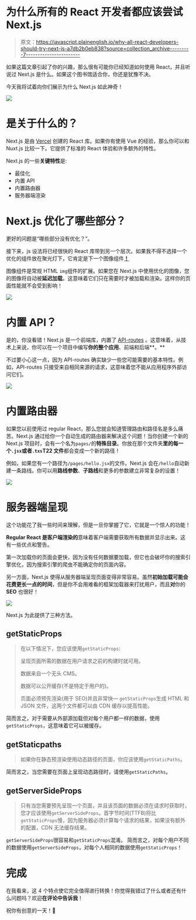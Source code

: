 # 为什么所有的 React 开发者都应该尝试 Next.js

> 原文：<https://javascript.plainenglish.io/why-all-react-developers-should-try-next-js-a7db2b0eb838?source=collection_archive---------7----------------------->

如果这篇文章引起了你的兴趣，那么很有可能你已经知道如何使用 React，并且听说过 Next.js 是什么。如果这个图书馆适合你，你还是犹豫不决。

今天我将试着向你们展示为什么 Next.js 如此神奇！

![](img/d2a74c8e126317ffe150bcce54b79f79.png)

# 是关于什么的？

Next.js 是由 [Vercel](https://vercel.com/) 创建的 React 库。如果你有使用 Vue 的经验，那么你可以和 Nuxt.js 比较一下。它提供了标准的 React 体验和许多额外的特性。

Next.js 的一些**关键特性**是:

*   最佳化
*   内置 API
*   内置路由器
*   服务器端渲染

# Next.js 优化了哪些部分？

更好的问题是“哪些部分没有优化？”。

接下来，js 设法将已经很快的 React 库带到另一个层次。如果我不得不选择一个优化的组件放在聚光灯下，它肯定是下一个图像组件[**！**](https://nextjs.org/docs/basic-features/image-optimization)

图像组件是常规 HTML `img`组件的扩展。如果您在 Next.js 中使用优化的图像，您的图像将自动被**延迟加载**。这意味着它们只在需要时才被加载和渲染。这样你的页面性能就不会受到影响！

![](img/bdbc59280d84b2598f76d562a31f1bb7.png)

# 内置 API？

是的，你没看错！Next.js 是一个前端库，内置了 [API-routes](https://nextjs.org/docs/api-routes/introduction) 。这意味着，从技术上来说，你可以在一个项目中编写**你的整个应用**、前端和后端**。**

不过要小心这一点，因为 API-routes 确实缺少一些您可能需要的基本特性。例如，API-routes 只接受来自相同来源的请求，这意味着您不能从应用程序外部访问它们。

![](img/daf6a10173d0a4604251c9232cfbae53.png)

# 内置路由器

如果您以前使用过 regular React，那么您就会知道管理路由和路径名是多么痛苦。Next.js 通过给你一个自动生成的路由器来解决这个问题！当你创建一个新的 Next.js 项目时，会有一个名为`pages/`的**特殊目录**。你放在那个文件夹**里的每一个`.jsx`或者`.txs`T22 文件**都会变成一个新的路径！

例如，如果您有一个路径为`/pages/hello.jsx`的文件。Next.js 会在`/hello`自动新建一条路线。你可以用**路线参数**、**子路线**和更多的参数建立非常复杂的设置！

![](img/54d0b11170c0d786a8e39549f68a2d7e.png)

# 服务器端呈现

这个功能花了我一些时间来理解，但是一旦你掌握了它，它就是一个惊人的功能！

**Regular React 是客户端渲染的**意味着客户端需要获取所有数据并显示出来。这有一些优点和警告。

第一次加载你的页面会更快，因为没有任何数据要加载，但它也会破坏你的搜索引擎优化，因为搜索引擎的爬虫不能确定你的页面内容。

另一方面，Next.js 使得从服务器端呈现页面变得非常容易。虽然**初始加载可能会花费更长一点的时间**，但是你不会用难看的框架加载器来打扰用户，而且**对**你的 **SEO** 也很好！

![](img/878db4b491ac36b3ccd8d791ef4f4e53.png)

Next.js 为此提供了三种方法。

## getStaticProps

> 在以下情况下，您应该使用`getStaticProps`:
> 
> 呈现页面所需的数据在用户请求之前的构建时就可用。
> 
> 数据来自一个无头 CMS。
> 
> 数据可以公开缓存(不是特定于用户的)。
> 
> 页面必须预先渲染(用于 SEO)并且非常快— `getStaticProps`生成 HTML 和 JSON 文件，这两个文件都可以由 CDN 缓存以提高性能。

简而言之，对于需要从外部源加载但对每个用户都一样的数据，使用`getStaticProps`，这意味着它可以被缓存。

## getStaticpaths

> 如果你在静态预渲染使用动态路径的页面，你应该使用`getStaticPaths`。

简而言之，当您需要在页面上呈现动态路径时，请使用`getStaticPaths`。

## getServerSideProps

> 只有当您需要预先呈现一个页面，并且该页面的数据必须在请求时获取时，您才应该使用`getServerSideProps`。首字节时间(TTFB)将比`getStaticProps`慢，因为服务器必须计算每个请求的结果，如果没有额外的配置，CDN 无法缓存结果。

`getServerSideProps`很容易和`getStaticProps`混淆。
简而言之，对每个用户不同的数据使用`getServerSideProps`，对每个人相同的数据使用`getStaticProps`！

# 完成

在我看来，这 4 个特点使它完全值得进行转换！你觉得我错过了什么或者还有什么问题吗？欢迎**在评论中告诉我**！

祝你有创意的一天！💙